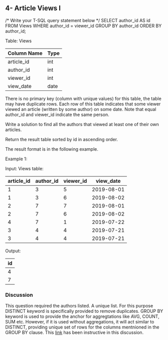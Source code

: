 ## 4- Article Views I
/* Write your T-SQL query statement below */
SELECT
    author_id AS id
FROM
    Views
WHERE
    author_id = viewer_id
GROUP BY author_id
ORDER BY author_id;

Table: Views

| Column Name   | Type    |
|---------------|---------|
| article_id    | int     |
| author_id     | int     |
| viewer_id     | int     |
| view_date     | date    |

There is no primary key (column with unique values) for this table, the table may have duplicate rows.
Each row of this table indicates that some viewer viewed an article (written by some author) on some date. 
Note that equal author_id and viewer_id indicate the same person.
 

Write a solution to find all the authors that viewed at least one of their own articles.

Return the result table sorted by id in ascending order.

The result format is in the following example.

Example 1:

Input: 
Views table:

| article_id | author_id | viewer_id | view_date  |
|------------|-----------|-----------|------------|
| 1          | 3         | 5         | 2019-08-01 |
| 1          | 3         | 6         | 2019-08-02 |
| 2          | 7         | 7         | 2019-08-01 |
| 2          | 7         | 6         | 2019-08-02 |
| 4          | 7         | 1         | 2019-07-22 |
| 3          | 4         | 4         | 2019-07-21 |
| 3          | 4         | 4         | 2019-07-21 |

Output: 

| id   |
|------|
| 4    |
| 7    |

### Discussion
This question required the authors listed. A unique list. For this purpose DISTINCT keyword is specifically provided to remove duplicates. GROUP BY keyword is used to provide the anchor for aggregtations like AVG, COUNT, SUM etc. However, if it is used without aggregations, it will act similar to DISTINCT, providing unique set of rows for the columns mentnioned in the GROUP BY clause.
This [link](https://stackoverflow.com/questions/164319/is-there-any-difference-between-group-by-and-distinct) has been instructive in this discussion.